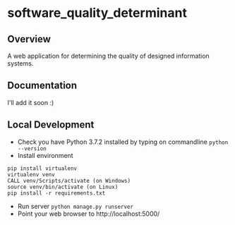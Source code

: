 # software_quality_determinant

## Overview
A web application for determining the quality of designed information systems.

## Documentation
I'll add it soon :)

## Local Development
* Check you have Python 3.7.2 installed by typing on commandline `python --version`
* Install environment
```
pip install virtualenv
virtualenv venv
CALL venv/Scripts/activate (on Windows)
source venv/bin/activate (on Linux)
pip install -r requirements.txt
```

* Run server `python manage.py runserver`
* Point your web browser to http://localhost:5000/